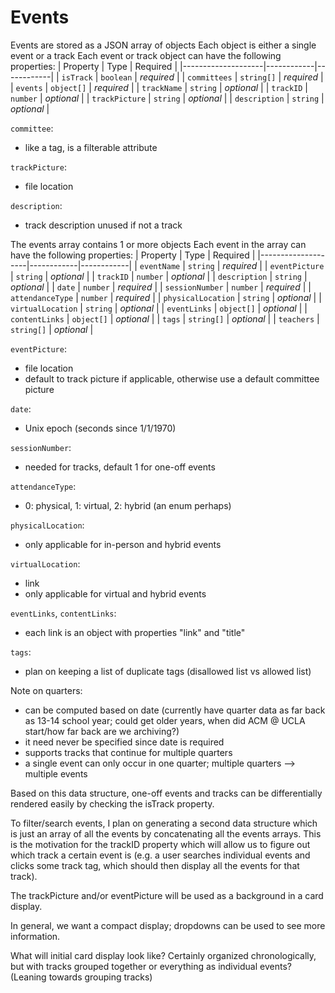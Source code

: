 # Events
Events are stored as a JSON array of objects
Each object is either a single event or a track
Each event or track object can have the following properties:
| Property           | Type       | Required   |
|--------------------|------------|------------|
| `isTrack`          | `boolean`  | *required* |
| `committees`       | `string[]` | *required* |
| `events`           | `object[]` | *required* |
| `trackName`        | `string`   | *optional* |
| `trackID`          | `number`   | *optional* |
| `trackPicture`     | `string`   | *optional* |
| `description`      | `string`   | *optional* |

`committee`:
- like a tag, is a filterable attribute

`trackPicture`:
- file location

`description`:
- track description unused if not a track

The events array contains 1 or more objects
Each event in the array can have the following properties:
| Property           | Type       | Required   |
|--------------------|------------|------------|
| `eventName`        | `string`   | *required* |
| `eventPicture`     | `string`   | *optional* |
| `trackID`          | `number`   | *optional* |
| `description`      | `string`   | *optional* |
| `date`             | `number`   | *required* |
| `sessionNumber`    | `number`   | *required* |
| `attendanceType`   | `number`   | *required* |
| `physicalLocation` | `string`   | *optional* |
| `virtualLocation`  | `string`   | *optional* |
| `eventLinks`       | `object[]` | *optional* |
| `contentLinks`     | `object[]` | *optional* |
| `tags`             | `string[]` | *optional* |
| `teachers`         | `string[]` | *optional* |

`eventPicture`:
- file location
- default to track picture if applicable, otherwise use a default committee picture

`date`:
- Unix epoch (seconds since 1/1/1970)

`sessionNumber`:
- needed for tracks, default 1 for one-off events

`attendanceType`:
- 0: physical, 1: virtual, 2: hybrid (an enum perhaps)

`physicalLocation`:
- only applicable for in-person and hybrid events

`virtualLocation`:
- link
- only applicable for virtual and hybrid events

`eventLinks`, `contentLinks`:
- each link is an object with properties "link" and "title"

`tags`:
- plan on keeping a list of duplicate tags (disallowed list vs allowed list)

Note on quarters:
- can be computed based on date (currently have quarter data as far back as 13-14 school year; could get older years, when did ACM @ UCLA start/how far back are we archiving?)
- it need never be specified since date is required
- supports tracks that continue for multiple quarters
- a single event can only occur in one quarter; multiple quarters --> multiple events

Based on this data structure, one-off events and tracks can be differentially rendered easily by checking the isTrack property.

To filter/search events, I plan on generating a second data structure which is just an array of all the events by concatenating all the events arrays. This is the motivation for the trackID property which will allow us to figure out which track a certain event is (e.g. a user searches individual events and clicks some track tag, which should then display all the events for that track).

The trackPicture and/or eventPicture will be used as a background in a card display.

In general, we want a compact display; dropdowns can be used to see more information.

What will initial card display look like? Certainly organized chronologically, but with tracks grouped together or everything as individual events? (Leaning towards grouping tracks)